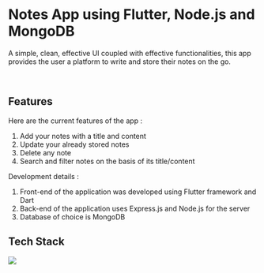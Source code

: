 # Notes App using Flutter, Node.js and MongoDB

A simple, clean, effective UI coupled with effective functionalities, this app provides the user a platform to write and store their notes on the go.

<br>

## Features
Here are the current features of the app :
1. Add your notes with a title and content
2. Update your already stored notes
3. Delete any note
4. Search and filter notes on the basis of its title/content

Development details : 
1. Front-end of the application was developed using Flutter framework and Dart
2. Back-end of the application uses Express.js and Node.js for the server
3. Database of choice is MongoDB

## Tech Stack
<p>
  <a href="https://skillicons.dev">
    <img src="https://skillicons.dev/icons?i=flutter,dart,nodejs,mongodb,expressjs" />
  </a>
</p> 

